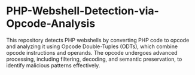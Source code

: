 # PHP-Webshell-Detection-via-Opcode-Analysis
This repository detects PHP webshells by converting PHP code to opcode and analyzing it using Opcode Double-Tuples (ODTs), which combine opcode instructions and operands. The opcode undergoes advanced processing, including filtering, decoding, and semantic preservation, to identify malicious patterns effectively.
